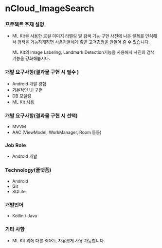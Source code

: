 # nCloud_ImageSearch

### 프로젝트 주제 설명

- ML Kit을 사용한 로컬 이미지 라벨링 및 검색 기능 구현
사진에 나온 물체를 인식해서 검색을 가능하게하면
사용자들에게 좋은 고객경험을 만들어 줄 수 있습니다.

    ML Kit의 Image Labeling, Landmark Detection기능을 사용해서 사진의 검색 기능을 강화해봅시다.

### 개발 요구사항(결과물 구현 시 필수 )

- Android 개발 경험
- 기본적인 UI 구현
- DB 모델링
- ML Kit 사용

### 개발 요구사항(결과물 구현 시 선택)

- MVVM
- AAC (ViewModel, WorkManager, Room 등등)

### Job Role
- Android 개발

### Technology(플랫폼)
- Android
- Git
- SQLite

### 개발언어
- Kotlin / Java

### 기타 사항
- ML Kit 외에 다른 SDK도 자유롭게 사용 가능합니다.
